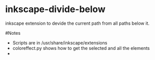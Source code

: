 inkscape-divide-below
=====================

inkscape extension to devide the current path from all paths below it.

#Notes

- Scripts are in /usr/share/inkscape/extensions
- coloreffect.py shows how to get the selected and all the elements
- 
